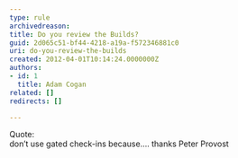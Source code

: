 ```yaml
---
type: rule
archivedreason: 
title: Do you review the Builds?
guid: 2d065c51-bf44-4218-a19a-f572346881c0
uri: do-you-review-the-builds
created: 2012-04-01T10:14:24.0000000Z
authors:
- id: 1
  title: Adam Cogan
related: []
redirects: []

---
```


Quote:<br>don’t use gated check-ins because…. thanks Peter Provost

<!--endintro-->
